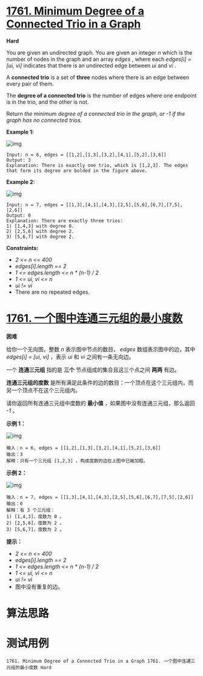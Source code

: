 # [1761. Minimum Degree of a Connected Trio in a Graph][enTitle]

**Hard**

You are given an undirected graph. You are given an integer  *n*  which is the number of nodes in the graph and an array  *edges* , where each  *edges[i] = [ui, vi]*  indicates that there is an undirected edge between  *ui*  and  *vi* .

A **connected trio**  is a set of **three**  nodes where there is an edge between every pair of them.

The **degree of a connected trio**  is the number of edges where one endpoint is in the trio, and the other is not.

Return  *the minimum degree of a connected trio in the graph, or*   *-1*   *if the graph has no connected trios.* 



**Example 1:** 

![img](https://assets.leetcode.com/uploads/2021/01/26/trios1.png)

```
Input: n = 6, edges = [[1,2],[1,3],[3,2],[4,1],[5,2],[3,6]]
Output: 3
Explanation: There is exactly one trio, which is [1,2,3]. The edges that form its degree are bolded in the figure above.

```

**Example 2:** 

![img](https://assets.leetcode.com/uploads/2021/01/26/trios2.png)

```
Input: n = 7, edges = [[1,3],[4,1],[4,3],[2,5],[5,6],[6,7],[7,5],[2,6]]
Output: 0
Explanation: There are exactly three trios:
1) [1,4,3] with degree 0.
2) [2,5,6] with degree 2.
3) [5,6,7] with degree 2.

```



**Constraints:** 

-  *2 <= n <= 400*  
-  *edges[i].length == 2*  
-  *1 <= edges.length <= n * (n-1) / 2*  
-  *1 <= ui, vi <= n*  
-  *ui != vi*  
- There are no repeated edges.


# [1761. 一个图中连通三元组的最小度数][cnTitle]

**困难**

给你一个无向图，整数  *n*  表示图中节点的数目， *edges*  数组表示图中的边，其中  *edges[i] = [ui, vi]*  ，表示  *ui*  和  *vi* <sub> </sub>之间有一条无向边。

一个 **连通三元组**  指的是 **三个**  节点组成的集合且这三个点之间 **两两**  有边。

**连通三元组的度数**  是所有满足此条件的边的数目：一个顶点在这个三元组内，而另一个顶点不在这个三元组内。

请你返回所有连通三元组中度数的 **最小值**  ，如果图中没有连通三元组，那么返回  *-1*  。



**示例 1：** 

![img](https://assets.leetcode-cn.com/aliyun-lc-upload/uploads/2021/02/14/trios1.png)

```
输入：n = 6, edges = [[1,2],[1,3],[3,2],[4,1],[5,2],[3,6]]
输出：3
解释：只有一个三元组 [1,2,3] 。构成度数的边在上图中已被加粗。

```

**示例 2：** 

![img](https://assets.leetcode-cn.com/aliyun-lc-upload/uploads/2021/02/14/trios2.png)

```
输入：n = 7, edges = [[1,3],[4,1],[4,3],[2,5],[5,6],[6,7],[7,5],[2,6]]
输出：0
解释：有 3 个三元组：
1) [1,4,3]，度数为 0 。
2) [2,5,6]，度数为 2 。
3) [5,6,7]，度数为 2 。

```



**提示：** 

-  *2 <= n <= 400*  
-  *edges[i].length == 2*  
-  *1 <= edges.length <= n * (n-1) / 2*  
-  *1 <= ui, vi <= n*  
-  *ui != vi*  
- 图中没有重复的边。




# 算法思路

# 测试用例
```
1761. Minimum Degree of a Connected Trio in a Graph 1761. 一个图中连通三元组的最小度数 Hard
```

[enTitle]: https://leetcode.com/problems/minimum-degree-of-a-connected-trio-in-a-graph/
[cnTitle]: https://leetcode-cn.com/problems/minimum-degree-of-a-connected-trio-in-a-graph/
